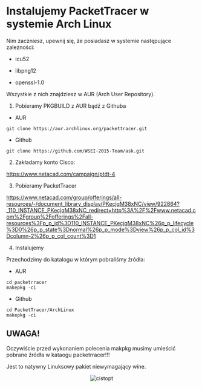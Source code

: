 # Instalujemy PacketTracer w systemie Arch Linux 


Nim zaczniesz, upewnij się, że posiadasz w systemie następujące zależności:

* icu52

* libpng12

* openssl-1.0

Wszystkie z nich znajdziesz w AUR (Arch User Repository).

1. Pobieramy PKGBUILD z AUR bądź z Githuba

* AUR

```
git clone https://aur.archlinux.org/packettracer.git

```
* Github

```
git clone https://github.com/WSEI-2015-Team/ask.git

```

2. Zakładamy konto Cisco:

https://www.netacad.com/campaign/ptdt-4

3. Pobieramy PacketTracer

https://www.netacad.com/group/offerings/all-resources/-/document_library_display/PKecjqM38xNC/view/922864?_110_INSTANCE_PKecjqM38xNC_redirect=http%3A%2F%2Fwww.netacad.com%2Fgroup%2Fofferings%2Fall-resources%3Fp_p_id%3D110_INSTANCE_PKecjqM38xNC%26p_p_lifecycle%3D0%26p_p_state%3Dnormal%26p_p_mode%3Dview%26p_p_col_id%3Dcolumn-2%26p_p_col_count%3D1

4. Instalujemy

Przechodzimy do katalogu w którym pobraliśmy źródła:

* AUR

```
cd packetrracer
makepkg -ci

```
* Github

```
cd PacketTracer/ArchLinux
makepkg -ci

```

## UWAGA!

Oczywiście przed wykonaniem polecenia makpkg musimy umieścić pobrane źródła w kataogu packetrracer!!!

Jest to natywny Linuksowy pakiet niewymagający wine. 


<p align="center">
  <img src="https://s1.postimg.org/30uzz233of/cisco_packet_tracer_linux.png" alt="cistopt"/>
</p>



